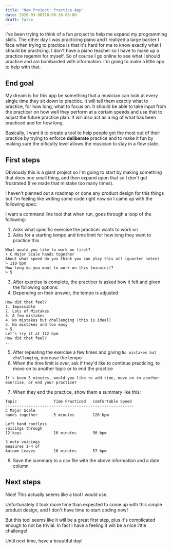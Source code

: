 ```yaml
---
title: "New Project: Practice App"
date: 2020-03-06T18:00:38-08:00
draft: false
---
```


I've been trying to think of a fun project to help me expand my programming skills. The other day I was practicing piano and I realized a large barrier I face when trying to practice is that it's hard for me to know exactly what I should be practicing. I don't have a piano teacher so I have to make up a practice regemin for myself. So of course I go online to see what I should practice and am bombarded with information. I'm going to make a little app to help with that.

## End goal
My dream is for this app be something that a musician can look at every single time they sit down to practice. It will tell them exactly what to practice, for how long, what to focus on. It should be able to take input from the practicer on how well they perform at a certain speeds and use that to adjust the future practice plan. It will also act as a log of what has been practiced and for how long.

Basically, I want it to create a tool to help people get the most out of their practice by trying to enforce **deliberate** practice and to make it fun by making sure the dificulty level allows the musician to stay in a flow state.

## First steps

Obviously this is a giant project so I'm going to start by making something that does one small thing, and then expand upon that so I don't get frustrated (I've made that mistake too many times).

I haven't planned out a roadmap or done any product design for this things but I'm feeling like writing some code right now so I came up with the following spec:

I want a command line tool that when run, goes through a loop of the following:
1. Asks what specific exercise the practicer wants to work on
2. Asks for a starting tempo and time limit for how long they want to practice this
```
What would you like to work on first?
> C Major Scale hands together
About what speed do you think you can play this at? (quarter notes)
> 110 bpm
How long do you want to work on this (minutes)?
> 5
```
3. After exercise is complete, the practicer is asked how it felt and given the following options:
4. Depending on their answer, the tempo is adjusted
```
How did that feel?
1. Impossible
2. Lots of Mistakes
3. A few mistakes
4. No mistakes but challenging (this is ideal)
5. No mistakes and too easy
> 5
Let's try it at 112 bpm
How did that feel?
...
```
5. After repeating the exercise a few times and giving `No mistakes but challenging`, increase the tempo
6. When the time limit is over, ask if they'd like to continue practicing, to move on to another topic or to end the practice
```
It's been 5 minutes, would you like to add time, move on to another exercise, or end your practice?
```
7. When they end the practice, show them a summary like this:

```
Topic                Time Practiced   Comfortable Speed
--------------------------------------------------------
C Major Scale
hands together       5 minutes        120 bpm

Left hand rootless
voicings through
12 keys              10 minutes       50 bpm

3 note voicings
measures 1-4 of
Autumn Leaves        10 minutes       57 bpm
```
8. Save the summary to a csv file with the above information and a date column

## Next steps
Nice! This actually seems like a tool I would use.

Unfortunately it took more time than expected to come up with this simple product design, and I don't have time to start coding now!

But this tool seems like it will be a great first step, plus it's complicated enough to not be trivial. In fact I have a feeling it will be a nice little challenge!

Until next time, have a beautiful day!
